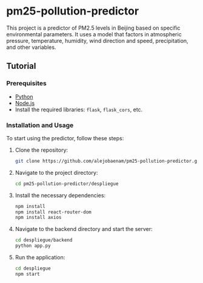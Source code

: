 # pm25-pollution-predictor

This project is a predictor of PM2.5 levels in Beijing based on specific environmental parameters. It uses a model that factors in atmospheric pressure, temperature, humidity, wind direction and speed, precipitation, and other variables.

## Tutorial

### Prerequisites
- [Python](https://www.python.org/downloads/)
- [Node.js](https://nodejs.org/en/download/)
- Install the required libraries: `flask`, `flask_cors`, etc.

### Installation and Usage

To start using the predictor, follow these steps:

1. Clone the repository:
    ```bash
    git clone https://github.com/alejobaenam/pm25-pollution-predictor.git
    ```
2. Navigate to the project directory:
    ```bash
    cd pm25-pollution-predictor/despliegue
    ```
3. Install the necessary dependencies:
    ```bash
    npm install
    npm install react-router-dom
    npm install axios
    ```
4. Navigate to the backend directory and start the server:
    ```bash
    cd despliegue/backend
    python app.py
    ```
5. Run the application:
    ```bash
    cd despliegue
    npm start
    ```
